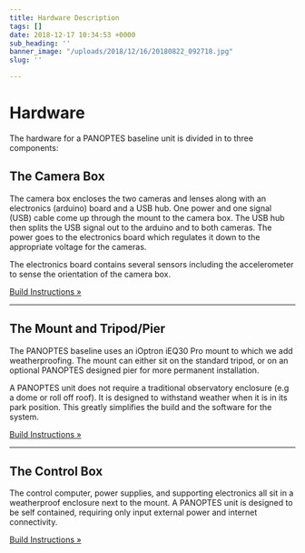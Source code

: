 ```yaml
---
title: Hardware Description
tags: []
date: 2018-12-17 10:34:53 +0000
sub_heading: ''
banner_image: "/uploads/2018/12/16/20180822_092718.jpg"
slug: ''

---
```

# Hardware

The hardware for a PANOPTES baseline unit is divided in to three components:

## The Camera Box

The camera box encloses the two cameras and lenses along with an electronics (arduino) board and a USB hub. One power and one signal (USB) cable come up through the mount to the camera box. The USB hub then splits the USB signal out to the arduino and to both cameras. The power goes to the electronics board which regulates it down to the appropriate voltage for the cameras.

The electronics board contains several sensors including the accelerometer to sense the orientation of the camera box.

[Build Instructions »](https://projectpanoptes.org/hardware/camera_box.html)

***

## The Mount and Tripod/Pier

The PANOPTES baseline uses an iOptron iEQ30 Pro mount to which we add weatherproofing. The mount can either sit on the standard tripod, or on an optional PANOPTES designed pier for more permanent installation.

A PANOPTES unit does not require a traditional observatory enclosure (e.g a dome or roll off roof). It is designed to withstand weather when it is in its park position. This greatly simplifies the build and the software for the system.

[Build Instructions »](https://projectpanoptes.org/hardware/pier.html)

***

## The Control Box

The control computer, power supplies, and supporting electronics all sit in a weatherproof enclosure next to the mount. A PANOPTES unit is designed to be self contained, requiring only input external power and internet connectivity.

[Build Instructions »](https://projectpanoptes.org/hardware/control_box.html)
